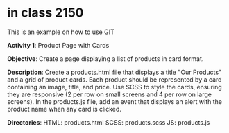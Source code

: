 # in class 2150
This is an example on how to use GIT


**Activity 1**: 
Product Page with Cards

**Objective**: 
Create a page displaying a list of products in card format.

**Description**: Create a products.html file that displays a title "Our Products" and a grid of product cards.
Each product should be represented by a card containing an image, title, and price.
Use SCSS to style the cards, ensuring they are responsive (2 per row on small screens and 4 per row on large screens).
In the products.js file, add an event that displays an alert with the product name when any card is clicked.

**Directories**:
HTML: products.html
SCSS: products.scss
JS: products.js
 
